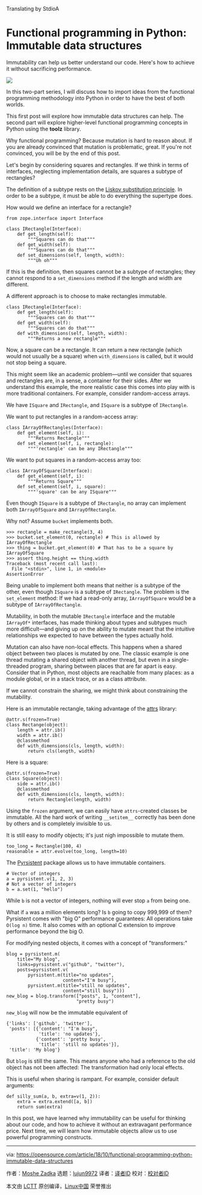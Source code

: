 Translating by StdioA

Functional programming in Python: Immutable data structures
======
Immutability can help us better understand our code. Here's how to achieve it without sacrificing performance.

![](https://opensource.com/sites/default/files/styles/image-full-size/public/lead-images/metrics_graph_stats_blue.png?itok=OKCc_60D)

In this two-part series, I will discuss how to import ideas from the functional programming methodology into Python in order to have the best of both worlds.

This first post will explore how immutable data structures can help. The second part will explore higher-level functional programming concepts in Python using the **toolz** library.

Why functional programming? Because mutation is hard to reason about. If you are already convinced that mutation is problematic, great. If you're not convinced, you will be by the end of this post.

Let's begin by considering squares and rectangles. If we think in terms of interfaces, neglecting implementation details, are squares a subtype of rectangles?

The definition of a subtype rests on the [Liskov substitution principle][1]. In order to be a subtype, it must be able to do everything the supertype does.

How would we define an interface for a rectangle?

```
from zope.interface import Interface

class IRectangle(Interface):
    def get_length(self):
        """Squares can do that"""
    def get_width(self):
        """Squares can do that"""
    def set_dimensions(self, length, width):
        """Uh oh"""
```

If this is the definition, then squares cannot be a subtype of rectangles; they cannot respond to a `set_dimensions` method if the length and width are different.

A different approach is to choose to make rectangles immutable.

```
class IRectangle(Interface):
    def get_length(self):
        """Squares can do that"""
    def get_width(self):
        """Squares can do that"""
    def with_dimensions(self, length, width):
        """Returns a new rectangle"""
```

Now, a square can be a rectangle. It can return a new rectangle (which would not usually be a square) when `with_dimensions` is called, but it would not stop being a square.

This might seem like an academic problem—until we consider that squares and rectangles are, in a sense, a container for their sides. After we understand this example, the more realistic case this comes into play with is more traditional containers. For example, consider random-access arrays.

We have `ISquare` and `IRectangle`, and `ISquare` is a subtype of `IRectangle`.

We want to put rectangles in a random-access array:

```
class IArrayOfRectangles(Interface):
    def get_element(self, i):
        """Returns Rectangle"""
    def set_element(self, i, rectangle):
        """'rectangle' can be any IRectangle"""
```

We want to put squares in a random-access array too:

```
class IArrayOfSquare(Interface):
    def get_element(self, i):
        """Returns Square"""
    def set_element(self, i, square):
        """'square' can be any ISquare"""
```

Even though `ISquare` is a subtype of `IRectangle`, no array can implement both `IArrayOfSquare` and `IArrayOfRectangle`.

Why not? Assume `bucket` implements both.

```
>>> rectangle = make_rectangle(3, 4)
>>> bucket.set_element(0, rectangle) # This is allowed by IArrayOfRectangle
>>> thing = bucket.get_element(0) # That has to be a square by IArrayOfSquare
>>> assert thing.height == thing.width
Traceback (most recent call last):
  File "<stdin>", line 1, in <module>
AssertionError
```

Being unable to implement both means that neither is a subtype of the other, even though `ISquare` is a subtype of `IRectangle`. The problem is the `set_element` method: If we had a read-only array, `IArrayOfSquare` would be a subtype of `IArrayOfRectangle`.

Mutability, in both the mutable `IRectangle` interface and the mutable `IArrayOf*` interfaces, has made thinking about types and subtypes much more difficult—and giving up on the ability to mutate meant that the intuitive relationships we expected to have between the types actually hold.

Mutation can also have non-local effects. This happens when a shared object between two places is mutated by one. The classic example is one thread mutating a shared object with another thread, but even in a single-threaded program, sharing between places that are far apart is easy. Consider that in Python, most objects are reachable from many places: as a module global, or in a stack trace, or as a class attribute.

If we cannot constrain the sharing, we might think about constraining the mutability.

Here is an immutable rectangle, taking advantage of the [attrs][2] library:

```
@attr.s(frozen=True)
class Rectange(object):
    length = attr.ib()
    width = attr.ib()
    @classmethod
    def with_dimensions(cls, length, width):
        return cls(length, width)
```

Here is a square:

```
@attr.s(frozen=True)
class Square(object):
    side = attr.ib()
    @classmethod
    def with_dimensions(cls, length, width):
        return Rectangle(length, width)
```

Using the `frozen` argument, we can easily have `attrs`-created classes be immutable. All the hard work of writing `__setitem__` correctly has been done by others and is completely invisible to us.

It is still easy to modify objects; it's just nigh impossible to mutate them.

```
too_long = Rectangle(100, 4)
reasonable = attr.evolve(too_long, length=10)
```

The [Pyrsistent][3] package allows us to have immutable containers.

```
# Vector of integers
a = pyrsistent.v(1, 2, 3)
# Not a vector of integers
b = a.set(1, "hello")
```

While `b` is not a vector of integers, nothing will ever stop `a` from being one.

What if `a` was a million elements long? Is `b` going to copy 999,999 of them? Pyrsistent comes with "big O" performance guarantees: All operations take `O(log n)` time. It also comes with an optional C extension to improve performance beyond the big O.

For modifying nested objects, it comes with a concept of "transformers:"

```
blog = pyrsistent.m(
    title="My blog",
    links=pyrsistent.v("github", "twitter"),
    posts=pyrsistent.v(
        pyrsistent.m(title="no updates",
                     content="I'm busy"),
        pyrsistent.m(title="still no updates",
                     content="still busy")))
new_blog = blog.transform(["posts", 1, "content"],
                          "pretty busy")
```

`new_blog` will now be the immutable equivalent of

```
{'links': ['github', 'twitter'],
 'posts': [{'content': "I'm busy",
            'title': 'no updates'},
           {'content': 'pretty busy',
            'title': 'still no updates'}],
 'title': 'My blog'}
```

But `blog` is still the same. This means anyone who had a reference to the old object has not been affected: The transformation had only local effects.

This is useful when sharing is rampant. For example, consider default arguments:

```
def silly_sum(a, b, extra=v(1, 2)):
    extra = extra.extend([a, b])
    return sum(extra)
```

In this post, we have learned why immutability can be useful for thinking about our code, and how to achieve it without an extravagant performance price. Next time, we will learn how immutable objects allow us to use powerful programming constructs.

--------------------------------------------------------------------------------

via: https://opensource.com/article/18/10/functional-programming-python-immutable-data-structures

作者：[Moshe Zadka][a]
选题：[lujun9972](https://github.com/lujun9972)
译者：[译者ID](https://github.com/译者ID)
校对：[校对者ID](https://github.com/校对者ID)

本文由 [LCTT](https://github.com/LCTT/TranslateProject) 原创编译，[Linux中国](https://linux.cn/) 荣誉推出

[a]: https://opensource.com/users/moshez
[1]: https://en.wikipedia.org/wiki/Liskov_substitution_principle
[2]: https://www.attrs.org/en/stable/
[3]: https://pyrsistent.readthedocs.io/en/latest/
